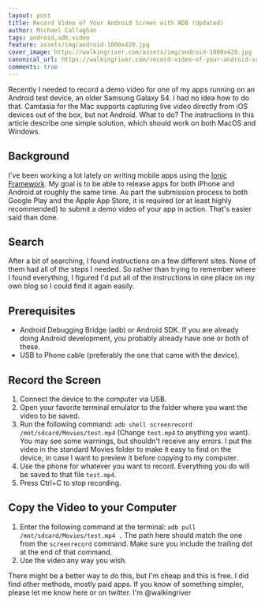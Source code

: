 ```yaml
---
layout: post
title: Record Video of Your Android Screen with ADB (Updated)
author: Michael Callaghan
tags: android,adb,video
feature: assets/img/android-1000x420.jpg
cover_image: https://walkingriver.com/assets/img/android-1000x420.jpg
canonical_url: https://walkingriver.com/record-video-of-your-android-screen/
comments: true
---
```

Recently I needed to record a demo video for one of my apps running on an Android test device, an older Samsung Galaxy S4.
I had no idea how to do that.
Camtasia for the Mac supports capturing live video directly from iOS devices out of the box, but not Android. 
What to do? The instructions in this article describe one simple solution,
which should work on both MacOS and Windows.
<!--more-->

## Background
I've been working a lot lately on writing mobile apps using the [Ionic Framework](https://www.ionicframework.com). 
My goal is to be able to release apps for both iPhone and Android at roughly the same time. 
As part the submission process to both Google Play and the Apple App Store,
it is required (or at least highly recommended) to submit a demo video of
your app in action. That's easier said than done.

## Search
After a bit of searching, I found instructions on a few different sites. None of them had all of the steps I needed. 
So rather than trying to remember where I found everything, I figured I'd put all of the instructions in one place 
on my own blog so I could find it again easily.

## Prerequisites
* Android Debugging Bridge (adb) or Android SDK. If you are already doing Android
development, you probably already have one or both of these.
* USB to Phone cable (preferably the one that came with the device).

## Record the Screen
1. Connect the device to the computer via USB.
1. Open your favorite terminal emulator to the folder where you want the video to be saved.
1. Run the following command: 
```adb shell screenrecord /mnt/sdcard/Movies/test.mp4``` (Change `test.mp4` to anything you want). You may see some warnings, but shouldn't receive any errors. I put the video in the standard Movies folder to make it easy to find on the device, in case I want to preview it before copying to my computer.
1. Use the phone for whatever you want to record. Everything you do will be saved to that file `test.mp4`.
1. Press Ctrl+C to stop recording.

## Copy the Video to your Computer
1. Enter the following command at the terminal: `adb pull /mnt/sdcard/Movies/test.mp4 .` The path here should match the one from the `screenrecord` command.
Make sure you include the trailing dot at the end of that command.
1. Use the video any way you wish.

There might be a better way to do this, but I'm cheap and this is free. I did find other methods, mostly paid apps. If you know of something simpler, please let me know here or on twitter. I'm @walkingriver

